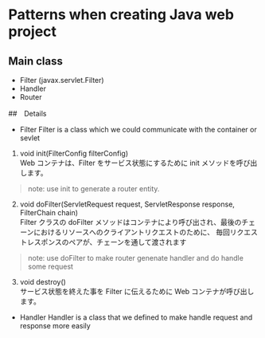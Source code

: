 # Patterns when creating Java web project 
## Main class
- Filter (javax.servlet.Filter)
- Handler
- Router

##　Details
- Filter
  Filter is a class which we could communicate with the container or sevlet
 
 1. void	init(FilterConfig filterConfig)  
  Web コンテナは、Filter をサービス状態にするために init メソッドを呼び出します。
> note: use init to generate a router entity. 
    
 2. void	doFilter(ServletRequest request, ServletResponse response, FilterChain chain)  
  Filter クラスの doFilter メソッドはコンテナにより呼び出され、最後のチェーンにおけるリソースへのクライアントリクエストのために、 毎回リクエストレスポンスのペアが、チェーンを通して渡されます
> note: use doFilter to make router genenate handler and do handle some request
  
 3. void	destroy()  
  サービス状態を終えた事を Filter に伝えるために Web コンテナが呼び出します。
- Handler
Handler is a class that we defined to make handle request and response more easily
      

